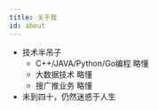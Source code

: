 ```yaml
---
title: 关于我
id: about
---
```


- 技术半吊子
  - C++/JAVA/Python/Go编程 略懂
  - 大数据技术 略懂
  - 搜广推业务 略懂
- 未到四十，仍然迷惑于人生